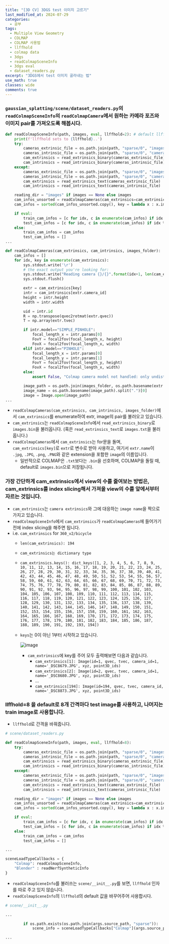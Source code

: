 ```yaml
---
title: "[3D CV] 3DGS test 이미지 고르기"
last_modified_at: 2024-07-29
categories:
  - 공부
tags:
  - Multiple View Geometry
  - COLMAP
  - COLMAP 사용법
  - llffhold
  - colmap data
  - 3dgs
  - readColmapSceneInfo
  - 3dgs eval
  - dataset_readers.py
excerpt: "3DGS에서 test 이미지 골라내는 법"
use_math: true
classes: wide
comments: true
---
```


### `gaussian_splatting/scene/dataset_readers.py`의 `readColmapSceneInfo`의 `readColmapCamera`에서 원하는 카메라 포즈와 이미지 pair를 가져오도록 해봅시다.

```python
def readColmapSceneInfo(path, images, eval, llffhold=2): # default llffhold=8
    print(f'llffhold sets to {llffhold}..')
    try:
        cameras_extrinsic_file = os.path.join(path, "sparse/0", "images.bin")
        cameras_intrinsic_file = os.path.join(path, "sparse/0", "cameras.bin")
        cam_extrinsics = read_extrinsics_binary(cameras_extrinsic_file)
        cam_intrinsics = read_intrinsics_binary(cameras_intrinsic_file)
    except:
        cameras_extrinsic_file = os.path.join(path, "sparse/0", "images.txt")
        cameras_intrinsic_file = os.path.join(path, "sparse/0", "cameras.txt")
        cam_extrinsics = read_extrinsics_text(cameras_extrinsic_file)
        cam_intrinsics = read_intrinsics_text(cameras_intrinsic_file)

    reading_dir = "images" if images == None else images
    cam_infos_unsorted = readColmapCameras(cam_extrinsics=cam_extrinsics, cam_intrinsics=cam_intrinsics, images_folder=os.path.join(path, reading_dir))
    cam_infos = sorted(cam_infos_unsorted.copy(), key = lambda x : x.image_name)

    if eval:
        train_cam_infos = [c for idx, c in enumerate(cam_infos) if idx % llffhold != 0]
        test_cam_infos = [c for idx, c in enumerate(cam_infos) if idx % llffhold == 0]
    else:
        train_cam_infos = cam_infos
        test_cam_infos = []
...
```


```python
def readColmapCameras(cam_extrinsics, cam_intrinsics, images_folder):
    cam_infos = []
    for idx, key in enumerate(cam_extrinsics):
        sys.stdout.write('\r')
        # the exact output you're looking for:
        sys.stdout.write("Reading camera {}/{}".format(idx+1, len(cam_extrinsics)))
        sys.stdout.flush()

        extr = cam_extrinsics[key]
        intr = cam_intrinsics[extr.camera_id]
        height = intr.height
        width = intr.width

        uid = intr.id
        R = np.transpose(qvec2rotmat(extr.qvec))
        T = np.array(extr.tvec)

        if intr.model=="SIMPLE_PINHOLE":
            focal_length_x = intr.params[0]
            FovY = focal2fov(focal_length_x, height)
            FovX = focal2fov(focal_length_x, width)
        elif intr.model=="PINHOLE":
            focal_length_x = intr.params[0]
            focal_length_y = intr.params[1]
            FovY = focal2fov(focal_length_y, height)
            FovX = focal2fov(focal_length_x, width)
        else:
            assert False, "Colmap camera model not handled: only undistorted datasets (PINHOLE or SIMPLE_PINHOLE cameras) supported!"

        image_path = os.path.join(images_folder, os.path.basename(extr.name))
        image_name = os.path.basename(image_path).split(".")[0]
        image = Image.open(image_path)
...
```  

- `readColmapCameras(cam_extrinsics, cam_intrinsics, images_folder)`에서 `cam_extrinsics`를 enumerate하여 extr, image의 pair를 불러오고 있습니다.
- `cam_extrinsics`는 `readColmapSceneInfo`에서 `read_extrinsics_binary`로 `images.bin`을 불러옵니다. (혹은 `read_extrinsics_text`로 `images.txt`을 불러옵니다.)
- `readColmapCameras`에서 `cam_extrinsics`는 for문을 돌며, `cam_extrinsics[key]`로 `extr`로 변수로 받아 사용하고, 여기서 `extr.name`이 `.jpg`, `.JPG`, `.png`, `.PNG`와 같은 extension을 포함한 `image`의 이름입니다.
  - 일반적으로 COLMAP은 `.txt`보다는 `.bin`을 선호하며, COLMAP을 돌릴 때, default로 `images.bin`으로 저장됩니다.

### 가장 간단하게 cam_extrinsics에서 view의 수를 줄여보는 방법은, cam_extrinsics를 index slicing해서 가져올 view의 수를 앞에서부터 자르는 것입니다.

- `cam_extrinsics`는 `camera extrinsics`와 그에 대응하는 `image name`을 짝으로 가지고 있습니다.
- `readColmapSceneInfo`에서 `cam_extrinsics`가 `readColmapCameras`에 들어가기 전에 index slicing을 해주면 됩니다.
- i.e. `cam_extrinsics` for `360_v2/bicycle`
  - `len(cam_extrinsics): 194`
  - `cam_extrinsics는 dictionary type`
  - `cam_extrinsics.keys(): dict_keys([1, 2, 3, 4, 5, 6, 7, 8, 9, 10, 11, 12, 13, 14, 15, 16, 17, 18, 19, 20, 21, 22, 23, 24, 25, 26, 27, 28, 29, 30, 31, 32, 33, 34, 35, 36, 37, 38, 39, 40, 41, 42, 43, 44, 45, 46, 47, 48, 49, 50, 51, 52, 53, 54, 55, 56, 57, 58, 59, 60, 61, 62, 63, 64, 65, 66, 67, 68, 69, 70, 71, 72, 73, 74, 75, 76, 77, 78, 79, 80, 81, 82, 83, 84, 85, 86, 87, 88, 89, 90, 91, 92, 93, 94, 95, 96, 97, 98, 99, 100, 101, 102, 103, 104, 105, 106, 107, 108, 109, 110, 111, 112, 113, 114, 115, 116, 117, 118, 119, 120, 121, 122, 123, 124, 125, 126, 127, 128, 129, 130, 131, 132, 133, 134, 135, 136, 137, 138, 139, 140, 141, 142, 143, 144, 145, 146, 147, 148, 149, 150, 151, 152, 153, 154, 155, 156, 157, 158, 159, 160, 161, 162, 163, 164, 165, 166, 167, 168, 169, 170, 171, 172, 173, 174, 175, 176, 177, 178, 179, 180, 181, 182, 183, 184, 185, 186, 187, 188, 189, 190, 191, 192, 193, 194])`
  - `keys`는 0이 아닌 1부터 시작하고 있습니다.
    
    ![image](https://github.com/user-attachments/assets/2b9459cc-8df1-4ca0-b15f-a80802a0ed77)
 
    - `cam_extrinsics`에 key를 주어 모두 출력해보면 다음과 같습니다.
      - `cam_extrinsics[1]: Image(id=1, qvec, tvec, camera_id=1, name='_DSC8679.JPG', xyz, point3D_ids)`
      - `cam_extrinsics[2]: Image(id=2, qvec, tvec, camera_id=1, name='_DSC8680.JPG', xyz, point3D_ids)`
      - ...
      - `cam_extrinsics[194]: Image(id=194, qvec, tvec, camera_id, name='_DSC8873.JPG', xyz, point3D_ids)`


### llffhold=8 을 default로 8개 간격마다 test image를 사용하고, 나머지는 train image로 사용합니다.

- `llffhold`로 간격을 바꿔줍니다.

```python
# scene/dataset_readers.py

def readColmapSceneInfo(path, images, eval, llffhold=8):
    try:
        cameras_extrinsic_file = os.path.join(path, "sparse/0", "images.bin")
        cameras_intrinsic_file = os.path.join(path, "sparse/0", "cameras.bin")
        cam_extrinsics = read_extrinsics_binary(cameras_extrinsic_file)
        cam_intrinsics = read_intrinsics_binary(cameras_intrinsic_file)
    except:
        cameras_extrinsic_file = os.path.join(path, "sparse/0", "images.txt")
        cameras_intrinsic_file = os.path.join(path, "sparse/0", "cameras.txt")
        cam_extrinsics = read_extrinsics_text(cameras_extrinsic_file)
        cam_intrinsics = read_intrinsics_text(cameras_intrinsic_file)

    reading_dir = "images" if images == None else images
    cam_infos_unsorted = readColmapCameras(cam_extrinsics=cam_extrinsics, cam_intrinsics=cam_intrinsics, images_folder=os.path.join(path, reading_dir))
    cam_infos = sorted(cam_infos_unsorted.copy(), key = lambda x : x.image_name)

    if eval:
        train_cam_infos = [c for idx, c in enumerate(cam_infos) if idx % llffhold != 0]
        test_cam_infos = [c for idx, c in enumerate(cam_infos) if idx % llffhold == 0]
    else:
        train_cam_infos = cam_infos
        test_cam_infos = []

...

sceneLoadTypeCallbacks = {
    "Colmap": readColmapSceneInfo,
    "Blender" : readNerfSyntheticInfo
}
```

- `readColmapSceneInfo`를 불러쓰는 `scene/__init__.py`를 보면, `llffhold` 인자를 따로 주고 있지 않습니다.
- `readColmapSceneInfo`의 `llffhold`의 default 값을 바꾸어주어 사용합시다.

```python
# scene/__init__.py

...

        if os.path.exists(os.path.join(args.source_path, "sparse")):
            scene_info = sceneLoadTypeCallbacks["Colmap"](args.source_path, args.images, args.eval) # no llffhold arg

...
```
